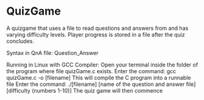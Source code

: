 # QuizGame
A quizgame that uses a file to read questions and answers from and has varying difficulty levels. Player progress is stored in a file after the quiz concludes.

Syntax in QnA file: Question_Answer

Running in Linux with GCC Compiler: Open your terminal inside the folder of the program where file quizGame.c exists. 
                  Enter the command: gcc quizGame.c -o [filename] 
                  This will compile the C program into a runnable file
                  Enter the command: ./[filename] [name of the question and answer file] [difficulty (numbers 1-10)]
                  The quiz game will then commence
                  
